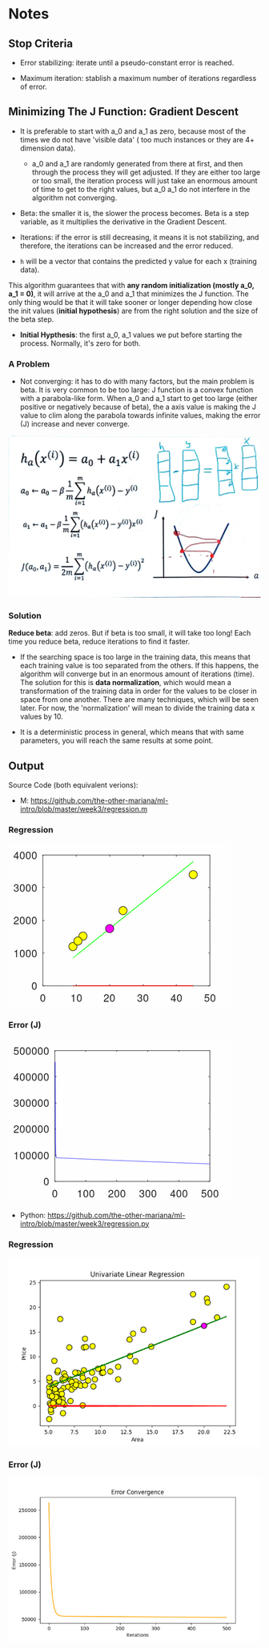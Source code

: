 # Notes

## Stop Criteria

- Error stabilizing: iterate until a pseudo-constant error is reached.

- Maximum iteration: stablish a maximum number of iterations regardless of error.

## Minimizing The J Function: Gradient Descent

- It is preferable to start with a_0 and a_1 as zero, because most of the times we do not have 'visible data' ( too much instances or they are 4+ dimension data).

    - a_0 and a_1 are randomly generated from there at first, and then through the process they will get adjusted. If they are either too large or too small, the iteration process will just take an enormous amount of time to get to the right values, but a_0 a_1 do not interfere in the algorithm not converging.

- Beta: the smaller it is, the slower the process becomes. Beta is a step variable, as it multiplies the derivative in the Gradient Descent.

- Iterations: if the error is still decreasing, it means it is not stabilizing, and therefore, the iterations can be increased and the error reduced.

- `h` will be a vector that contains the predicted y value for each x (training data).

This algorithm guarantees that with **any random initialization (mostly a_0, a_1 = 0)**, it will arrive at the a_0 and a_1 that minimizes the J function. The only thing would be that it will take sooner or longer depending how close the init values (**initial hypothesis**) are from the right solution and the size of the beta step.

- **Initial Hypthesis**: the first a_0, a_1 values we put before starting the process. Normally, it's zero for both.

### A Problem

- Not converging: it has to do with many factors, but the main problem is beta. It is very common to be too large: J function is a convex function with a parabola-like form. When a_0 and a_1 start to get too large (either positive or negatively because of beta), the a axis value is making the J value to clim along the parabola towards infinite values, making the error (J) increase and never converge.

![image](https://github.com/the-other-mariana/ml-intro/blob/master/week3/res/ML-03_2.jpg?raw=true)

### Solution

**Reduce beta**: add zeros. But if beta is too small, it will take too long! Each time you reduce beta, reduce iterations to find it faster.

- If the searching space is too large in the training data, this means that each training value is too separated from the others. If this happens, the algorithm will converge but in an enormous amount of iterations (time). The solution for this is **data normalization**, which would mean a transformation of the training data in order for the values to be closer in space from one another. There are many techniques, which will be seen later. For now, the 'normalization' will mean to divide the training data x values by 10.

- It is a deterministic process in general, which means that with same parameters, you will reach the same results at some point.

## Output

Source Code (both equivalent verions):

- M: https://github.com/the-other-mariana/ml-intro/blob/master/week3/regression.m

### Regression

![image](https://github.com/the-other-mariana/ml-intro/blob/master/week3/res/outm.png?raw=true)

### Error (J)

![image](https://github.com/the-other-mariana/ml-intro/blob/master/week3/res/errorm.png?raw=true)

- Python: https://github.com/the-other-mariana/ml-intro/blob/master/week3/regression.py

### Regression

![image](https://github.com/the-other-mariana/ml-intro/blob/master/week3/res/out-py.png?raw=true)

### Error (J)

![image](https://github.com/the-other-mariana/ml-intro/blob/master/week3/res/error-py.png?raw=true)

